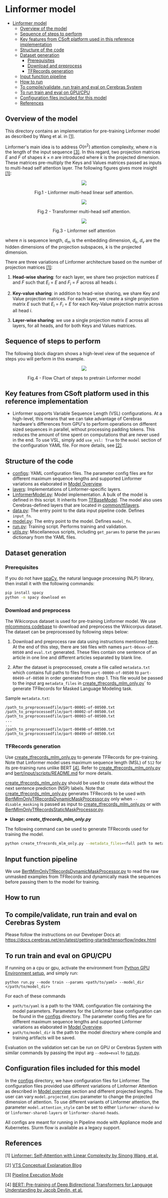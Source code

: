 # Linformer model

- [Linformer model](#linformer-model)
  - [Overview of the model](#overview-of-the-model)
  - [Sequence of steps to perform](#sequence-of-steps-to-perform)
  - [Key features from CSoft platform used in this reference implementation](#key-features-from-csoft-platform-used-in-this-reference-implementation)
  - [Structure of the code](#structure-of-the-code)
  - [Dataset generation](#dataset-generation)
    - [Prerequisites](#prerequisites)
    - [Download and preprocess](#download-and-preprocess)
    - [TFRecords generation](#tfrecords-generation)
  - [Input function pipeline](#input-function-pipeline)
  - [How to run](#how-to-run)
  - [To compile/validate, run train and eval on Cerebras System](#to-compilevalidate-run-train-and-eval-on-cerebras-system)
  - [To run train and eval on GPU/CPU](#to-run-train-and-eval-on-gpucpu)
  - [Configuration files included for this model](#configuration-files-included-for-this-model)
  - [References](#references)

## Overview of the model

This directory contains an implementation for pre-training Linformer model as described by Wang et al. in [[1]](https://arxiv.org/pdf/2006.04768.pdf). 

Linformer's main idea is to address $O(n^2)$ attention complexity, where $n$ is the length of the input sequence [[3]](https://arxiv.org/pdf/1810.04805.pdf). In this regard, two projection matrices $E$ and $F$ of shapes $k \times n$ are introduced where $k$ is the projected dimension. These matrices pre-multiply the Keys and Values matrices passed as inputs to multi-head self attention layer. The following figures gives more insight [[1]](https://arxiv.org/pdf/2006.04768.pdf):

<p align = "center">
<img src = ./images/LinformerAttentionBlock.png>
</p>
<p align = "center">
Fig.1 - Linformer multi-head linear self attention.
</p>

<p align = "center">
<img src = ./images/TransformerSelfAttention.png>
</p>
<p align = "center">
Fig.2 - Transformer multi-head self attention.
</p>

<p align = "center">
<img src = ./images/LinformerAttention.png>
</p>
<p align = "center">
Fig.3 - Linformer self attention
</p>

where $n$ is sequence length, $d_{m}$ is the embedding
dimension, $d_k$, $d_v$ are the hidden dimensions of the projection subspaces, $k$ is the projected dimension.


There are three variations of Linformer architecture based on the number of projection matrices [[1]](https://arxiv.org/pdf/2006.04768.pdf):

1. **Head-wise sharing**: for each layer, we share two projection matrices $E$ and $F$ such that
    $E_{i}$ = $E$ and $F_{i}$ = $F$ across all heads $i$.

2. **Key-value sharing**: in addition to head-wise sharing, we share Key and Value projection matrices.
For each layer, we create a single projection matrix $E$ such that
$E_{i}$ = $F_{i}$ = $E$ for each Key-Value projection matrix across all head $i$.

3. **Layer-wise sharing**: we use a single projection matrix $E$ across all layers, for all heads, and
for both Keys and Values matrices.

## Sequence of steps to perform
The following block diagram shows a high-level view of the sequence of steps you will perform in this example.
<p align = "center">
<img src = ./images/FlowDiagram.png>
</p>
<p align = "center">
Fig.4 - Flow Chart of steps to pretrain Linformer model
</p>

## Key features from CSoft platform used in this reference implementation

* Linformer supports Variable Sequence Length (VSL) configurations. At a high-level, this means that we can take advantage of Cerebras hardware's differences from GPU's to perform operations on different sized sequences in parallel, without processing padding tokens. This reduces the amount of time spent on computations that are never used in the end. To use VSL, simply add `use_vsl: True` to the `model` section of the configuration YAML file. For more details, see [[2]](https://www.cerebras.net/software/increasing-model-throughput-with-variable-tensor-shape-computations/).


## Structure of the code

* [configs](./configs/): YAML configuration files. The parameter config files are for different maximum sequence lengths and supported Linformer variations as elaborated in [Model Overview](#model-overview).
* [layers](./layers/): Implementations of Linformer-specific layers. 
* [LinformerModel.py](./LinformerModel.py): Model implementation. A bulk of the model is defined in this script. It inherits from [TFBaseModel](../../../common/tf/TFBaseModel.py). The model also uses Cerebras-defined layers that are located in [common/tf/layers](../../../common/tf/layers/).
* [data.py](./data.py): The entry point to the data input pipeline code. Defines `input_fn`.
* [model.py](./model.py): The entry point to the model. Defines `model_fn`.
* [run.py](./run.py): Training script. Performs training and validation.
* [utils.py](./utils.py): Miscellaneous scripts, including `get_params` to parse the `params` dictionary from the YAML files.

## Dataset generation

### Prerequisites

If you do not have [spaCy](https://spacy.io/), the natural language processing (NLP) library, then install it with the following commands:

```bash
pip install spacy
python -m spacy download en

```

### Download and preprocess
The Wikicorpus dataset is used for pre-training Linformer model. We use [mlcommons codebase](https://github.com/mlcommons/training/tree/master/language_model/tensorflow/bert) to download and preprocess the Wikicorpus dataset. The dataset can be preprocessed by following steps below:

1. Download and preprocess raw data using instructions mentioned [here](https://github.com/mlcommons/training/blob/master/language_model/tensorflow/bert/dataset.md). At the end of this step, there are `500` files with names `part-00xxx-of-00500` and `eval.txt` generated. These files contain one sentence of an article in one line and different articles separated by blank line.

2. After the dataset is preprocessed, create a file called `metadata.txt` which contains full paths to files from `part-00000-of-00500` to `part-00499-of-00500` in order generated from step 1. This file would be passed to the input arg `metadata_files` in [create_tfrecords_mlm_only.py](../bert/input/scripts/create_tfrecords_mlm_only.py)` to generate TFRecords for Masked Language Modeling task.

Sample `metadata.txt`:
```
/path_to_preprocessedfile/part-00001-of-00500.txt
/path_to_preprocessedfile/part-00002-of-00500.txt
/path_to_preprocessedfile/part-00003-of-00500.txt
...
...
/path_to_preprocessedfile/part-00498-of-00500.txt
/path_to_preprocessedfile/part-00499-of-00500.txt

```

### TFRecords generation

Use [create_tfrecords_mlm_only.py](../bert/input/scripts/create_tfrecords_mlm_only.py) to generate TFRecords for pre-training. Note that Linformer model uses maximum sequence length (MSL) of `512` for its pre-training runs unlike BERT [[4]](https://arxiv.org/pdf/1810.04805.pdf). Refer to [create_tfrecords_mlm_only.py](../bert/input/scripts/create_tfrecords_mlm_only.py) and [bert/input/scripts/README.md](../bert/input/scripts/README.md) for more details.

[create_tfrecords_mlm_only.py](../bert/input/scripts/create_tfrecords_mlm_only.py) should be used to create data without the next sentence prediction (NSP) labels. Note that [create_tfrecords_mlm_only.py](../bert/input/scripts/create_tfrecords_mlm_only.py) generates TFRecords to be used with [BertMlmOnlyTfRecordsDynamicMaskProcessor.py](../bert/input/BertMlmOnlyTfRecordsDynamicMaskProcessor.py) only when `--disable_masking` is passed as input to [create_tfrecords_mlm_only.py](../bert/input/scripts/create_tfrecords_mlm_only.py) or with [BertMlmOnlyTfRecordsStaticMaskProcessor.py](../bert/input/BertMlmOnlyTfRecordsStaticMaskProcessor.py).

<details>
    <summary><strong><em>Usage: create_tfrecords_mlm_only.py</em></strong></summary>

        Usage: create_tfrecords_mlm_only.py [-h] --metadata_files METADATA_FILES
                                                [METADATA_FILES ...]
                                                [--multiple_docs_in_single_file]
                                                [--multiple_docs_separator MULTIPLE_DOCS_SEPARATOR]
                                                [--single_sentence_per_line]
                                                [--allow_cross_document_examples]
                                                [--document_separator_token DOCUMENT_SEPARATOR_TOKEN]
                                                [--overlap_size OVERLAP_SIZE]
                                                [--buffer_size BUFFER_SIZE]
                                                [--input_files_prefix INPUT_FILES_PREFIX]
                                                --vocab_file VOCAB_FILE [--do_lower_case]
                                                [--max_seq_length MAX_SEQ_LENGTH]
                                                [--dupe_factor DUPE_FACTOR]
                                                [--short_seq_prob SHORT_SEQ_PROB]
                                                [--min_short_seq_length MIN_SHORT_SEQ_LENGTH]
                                                [--disable_masking]
                                                [--masked_lm_prob MASKED_LM_PROB]
                                                [--max_predictions_per_seq MAX_PREDICTIONS_PER_SEQ]
                                                [--spacy_model SPACY_MODEL]
                                                [--mask_whole_word]
                                                [--output_dir OUTPUT_DIR]
                                                [--num_output_files NUM_OUTPUT_FILES]
                                                [--name NAME] [--seed SEED]

        Required arguments:
        --metadata_files METADATA_FILES [METADATA_FILES ...]
                            Path to the text file containing a list of file
                            names corresponding to the raw input documents
                            to be processed and stored; Multiple metadata
                            files must be separated by a space.
        --vocab_file VOCAB_FILE
                                Path to the vocabulary file.


        Optional arguments:
        -h, --help            Show this help message and exit.
        --multiple_docs_in_single_file
                                Pass this flag when a single text file contains
                                multiple documents separated by
                                <multiple_docs_separator> (default: False).
        --multiple_docs_separator MULTIPLE_DOCS_SEPARATOR
                                String which separates multiple documents in a single
                                text file. If newline character, pass `\n`.
                                There can only be one separator string for
                                all the documents.
                                (default: `\n`)
        --single_sentence_per_line
                                Pass this flag when the document is already
                                split into sentences, with one sentence in
                                each line. There is no requirement for further
                                sentence segmentation of a document
                                (default: False).
        --allow_cross_document_examples
                        Pass this flag when tokens for the same example can come from 
                        multiple documents (default: False).
        --document_separator_token DOCUMENT_SEPARATOR_TOKEN
                                If an example can span multiple documents, use this separator to 
                                indicate separate tokens of different documents 
                                (default: `[SEP]`).
        --overlap_size OVERLAP_SIZE
                                The overlap size between tokens of the current and previous 
                                example. Defaults to None, which sets the overlap to 
                                max_seq_len/4 (default: None).
        --buffer_size BUFFER_SIZE
                                Number of tokens to be processed at a time (default: 1000000).
        --input_files_prefix INPUT_FILES_PREFIX
                                Prefix to be added to paths of the input
                                files. For example, can be a directory where
                                raw data is stored if the paths are relative.
        --do_lower_case       Pass this flag to lower case the input text.
                                Must be True for uncased models and False for cased models. Note 
                                that if your vocab file has only lowercased letters, and you did 
                                not provide this flag, a lot of tokens will be mapped to `[UNK]` 
                                and vice versa (default: False).
        --max_seq_length MAX_SEQ_LENGTH
                                Maximum sequence length (default: 128).
        --dupe_factor DUPE_FACTOR
                                Number of times to duplicate the input data (with
                                different masks). For static masking, it is a common practice to 
                                duplicate the data, and provide different masking for the same 
                                input to learn more generalizable features (default: 10).
        --short_seq_prob SHORT_SEQ_PROB
                                Probability of creating sequences that are
                                shorter than the maximum sequence length
                                (default: 0.1).
        --min_short_seq_length MIN_SHORT_SEQ_LENGTH
                                The minimum number of tokens to be present in an
                                example if short sequence probability > 0. If None,
                                defaults to 2 + overlap_sizeAllowed values are between
                                [2 + overlap_size, max_seq_length-2) (default: None)
        --disable_masking     If False, TFRecords will be stored with
                                static masks. If True, masking will happen
                                dynamically during training (default: False).
        --masked_lm_prob MASKED_LM_PROB
                                Probability of replacing input tokens with a mask token `[MASK]` 
                                for a language modeling task (default: 0.15).
        --max_predictions_per_seq MAX_PREDICTIONS_PER_SEQ
                                Maximum number of masked LM predictions per
                                sequence (default: 20).
        --spacy_model SPACY_MODEL
                                The spaCy model to load (either a shortcut
                                link, a package name or a path). It is used to process the data 
                                files and segment them into sentences if the flag 
                                `single_sentence_per_line` is not set. Default model is set to 
                                the small English pipeline trained on written web text.
                                (default: en_core_web_sm).
        --mask_whole_word     Set to True to use whole word masking and
                                False to use per-WordPiece masking
                                (default: False).
        --output_dir OUTPUT_DIR
                                Directory where TFRecords will be stored.
                                (default: ./tfrecords/).
        --num_output_files NUM_OUTPUT_FILES
                                TFRecords will be separated into the
                                specified number of files on disk. The larger the number of 
                                files, the easier it becomes to parallelize writing/reading of 
                                the TFRecords (default: 10).
        --name NAME           Name of the dataset, i.e., prefix to use
                                for TFRecord names (default: "examples").
        --seed SEED           Seed for the random number generators (default: 0).


</details>


The following command can be used to generate TFRecords used for training the model.
```bash
python create_tfrecords_mlm_only.py --metadata_files=<full path to metadata.txt from step 2> --vocab_file=../../../../vocab/google_research_cased_L-12_H-768_A-12.txt --multiple_docs_in_single_file --single_sentence_per_line --overlap_size=0 --buffer_size=10000 --dupe_factor=1 --max_sequence_length=512 --disable_masking --output_dir=<full path to where the TFrecords should be written>
```
## Input function pipeline
We use [BertMlmOnlyTfRecordsDynamicMaskProcessor.py](../bert/input/BertMlmOnlyTfRecordsDynamicMaskProcessor.py) to read the raw unmasked examples from TFRecords and dynamically mask the sequences before passing them to the model for training.

## How to run

## To compile/validate, run train and eval on Cerebras System

Please follow the instructions on our Developer Docs at:
https://docs.cerebras.net/en/latest/getting-started/tensorflow/index.html

## To run train and eval on GPU/CPU

If running on a cpu or gpu, activate the environment from [Python GPU Environment setup](../../../../PYTHON-SETUP.md), and simply run:

```
python run.py --mode train --params <path/to/yaml> --model_dir </path/to/model_dir>
```

For each of these commands
* `path/to/yaml` is a path to the YAML configuration file containing the model parameters. Parameters for the Linformer base configuration can be found in the [configs](./configs) directory. The parameter config files are for different maximum sequence lengths and supported Linformer variations as elaborated in [Model Overview](#model-overview).
* `path/to/model_dir` is the path to the model directory where compile and training artifacts will be saved.

Evaluation on the validation set can be run on GPU or Cerebras System with similar commands by passing the input arg `--mode=eval` to [run.py](./run.py).

## Configuration files included for this model

In the [configs](./configs/) directory, we have configuration files for Linformer. The configuration files provided use different variations of Linformer Attention as described in [Model overview](#model-overview) section and different projected lengths. The user can vary `model.projected_dims` parameter to change the projected dimension of attention. To use different variants of Linformer attention, the parameter `model.attention_style` can be set to either `linformer-shared-kv` or `linformer-shared-layers` or `linformer-shared-heads`.

All configs are meant for running in Pipeline mode with Appliance mode and Kubernetes. Slurm flow is available as a legacy support.

## References
[1] [Linformer: Self-Attention with Linear Complexity by Sinong Wang, et al.](https://arxiv.org/pdf/2006.04768.pdf)

[2] [VTS Conceptual Explanation Blog](https://www.cerebras.net/software/increasing-model-throughput-with-variable-tensor-shape-computations/)

[3] [Pipeline Execution Mode](https://docs.cerebras.net/en/latest/cerebras-basics/cerebras-execution-modes.html#layer-pipelined-mode)

[4] [BERT: Pre-training of Deep Bidirectional Transformers for Language Understanding by Jacob Devlin, et al.](https://arxiv.org/pdf/1810.04805.pdf)
